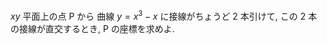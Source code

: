 $xy$ 平面上の点 $\mathrm{P}$ から 曲線 $y=x^3-x$ に接線がちょうど $2$ 本引けて, この $2$ 本の接線が直交するとき, $\mathrm{P}$ の座標を求めよ.